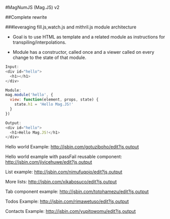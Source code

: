 #MagNumJS (Mag.JS) v2

##Complete rewrite

###leveraging fill.js,watch.js and mithril.js module architecture

* Goal is to use HTML as template and a related module as instructions for transpiling/interpolations.

* Module has a constructor, called once and a viewer called on every change to the state of that module.

```javascript
Input:
<div id="hello">
  <h1></h1>
</div>

Module:
mag.module('hello', {
  view: function(element, props, state) {
    state.h1 = 'Hello Mag.JS!'
  }
})

Output:
<div id="hello">
  <h1>Hello Mag.JS!</h1>
</div>
```
Hello world Example:
http://jsbin.com/gotuziboho/edit?js,output

Hello world example with passFail reusable component:
http://jsbin.com/jivicehuwe/edit?js,output

List example: 
http://jsbin.com/nimufuqojo/edit?js,output

More lists: 
http://jsbin.com/xikabosuco/edit?js,output

Tab component example:
http://jsbin.com/totohamezu/edit?js,output

Todos Example: 
http://jsbin.com/rimawetuso/edit?js,output


Contacts Example:
http://jsbin.com/yupitowomu/edit?js,output
